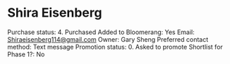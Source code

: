 # Shira Eisenberg

Purchase status: 4. Purchased
Added to Bloomerang: Yes
Email: Shiraeisenberg114@gmail.com
Owner: Gary Sheng
Preferred contact method: Text message
Promotion status: 0. Asked to promote
Shortlist for Phase 1?: No